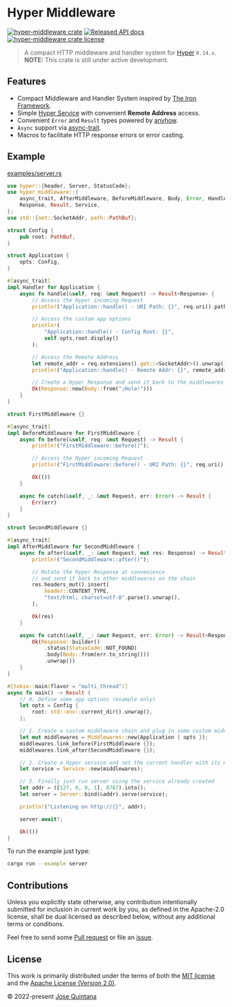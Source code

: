 # Hyper Middleware

[![hyper-middleware crate](https://img.shields.io/crates/v/hyper-middleware.svg)](https://crates.io/crates/hyper-middleware)
[![Released API docs](https://docs.rs/hyper-middleware/badge.svg)](https://docs.rs/hyper-middleware)
[![hyper-middleware crate license](https://img.shields.io/crates/l/hyper-middleware)](./LICENSE-MIT)

> A compact HTTP middleware and handler system for [Hyper](https://github.com/hyperium/hyper) `0.14.x`.<br>
> **NOTE:** This crate is still under active development.

## Features

- Compact Middleware and Handler System inspired by [The Iron Framework](https://github.com/iron/iron).
- Simple [Hyper Service](https://docs.rs/hyper/latest/hyper/service/trait.Service.html) with convenient __Remote Address__ access.
- Convenient `Error` and `Result` types powered by [anyhow](https://github.com/dtolnay/anyhow).
- `Async` support via [async-trait](https://github.com/dtolnay/async-trait).
- Macros to facilitate HTTP response errors or error casting.

## Example

[examples/server.rs](examples/server.rs)

```rust
use hyper::{header, Server, StatusCode};
use hyper_middleware::{
    async_trait, AfterMiddleware, BeforeMiddleware, Body, Error, Handler, Middlewares, Request,
    Response, Result, Service,
};
use std::{net::SocketAddr, path::PathBuf};

struct Config {
    pub root: PathBuf,
}

struct Application {
    opts: Config,
}

#[async_trait]
impl Handler for Application {
    async fn handle(&self, req: &mut Request) -> Result<Response> {
        // Access the Hyper incoming Request
        println!("Application::handle() - URI Path: {}", req.uri().path());

        // Access the custom app options
        println!(
            "Application::handle() - Config Root: {}",
            self.opts.root.display()
        );

        // Access the Remote Address
        let remote_addr = req.extensions().get::<SocketAddr>().unwrap();
        println!("Application::handle() - Remote Addr: {}", remote_addr);

        // Create a Hyper Response and send it back to the middlewares chain
        Ok(Response::new(Body::from("¡Hola!")))
    }
}

struct FirstMiddleware {}

#[async_trait]
impl BeforeMiddleware for FirstMiddleware {
    async fn before(&self, req: &mut Request) -> Result {
        println!("FirstMiddleware::before()");

        // Access the Hyper incoming Request
        println!("FirstMiddleware::before() - URI Path: {}", req.uri().path());

        Ok(())
    }

    async fn catch(&self, _: &mut Request, err: Error) -> Result {
        Err(err)
    }
}

struct SecondMiddleware {}

#[async_trait]
impl AfterMiddleware for SecondMiddleware {
    async fn after(&self, _: &mut Request, mut res: Response) -> Result<Response> {
        println!("SecondMiddleware::after()");

        // Mutate the Hyper Response at convenience
        // and send it back to other middlewares on the chain
        res.headers_mut().insert(
            header::CONTENT_TYPE,
            "text/html; charset=utf-8".parse().unwrap(),
        );

        Ok(res)
    }

    async fn catch(&self, _: &mut Request, err: Error) -> Result<Response> {
        Ok(Response::builder()
            .status(StatusCode::NOT_FOUND)
            .body(Body::from(err.to_string()))
            .unwrap())
    }
}

#[tokio::main(flavor = "multi_thread")]
async fn main() -> Result {
    // 0. Define some app options (example only)
    let opts = Config {
        root: std::env::current_dir().unwrap(),
    };

    // 1. Create a custom middleware chain and plug in some custom middlewares
    let mut middlewares = Middlewares::new(Application { opts });
    middlewares.link_before(FirstMiddleware {});
    middlewares.link_after(SecondMiddleware {});

    // 2. Create a Hyper service and set the current handler with its middlewares
    let service = Service::new(middlewares);

    // 3. Finally just run server using the service already created
    let addr = ([127, 0, 0, 1], 8787).into();
    let server = Server::bind(&addr).serve(service);

    println!("Listening on http://{}", addr);

    server.await?;

    Ok(())
}
```

To run the example just type:

```sh
cargo run --example server
```

## Contributions

Unless you explicitly state otherwise, any contribution intentionally submitted for inclusion in current work by you, as defined in the Apache-2.0 license, shall be dual licensed as described below, without any additional terms or conditions.

Feel free to send some [Pull request](https://github.com/static-web-server/hyper-middleware/pulls) or file an [issue](https://github.com/static-web-server/hyper-middleware/issues).

## License

This work is primarily distributed under the terms of both the [MIT license](LICENSE-MIT) and the [Apache License (Version 2.0)](LICENSE-APACHE).

© 2022-present [Jose Quintana](https://joseluisq.net)

